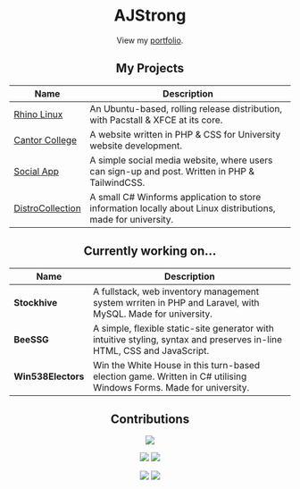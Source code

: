 <div align="center">

# AJStrong

View my [portfolio](https://by.ajstrong.xyz).

## My Projects
| Name | Description |
|------|----------|
| [Rhino Linux](https://rhinolinux.org) | An Ubuntu-based, rolling release distribution, with Pacstall & XFCE at its core. |
| [Cantor College](https://github.com/ajstrongdev/cantor-college) | A website written in PHP & CSS for University website development. |
| [Social App](https://github.com/ajstrongdev/social-app) | A simple social media website, where users can sign-up and post. Written in PHP & TailwindCSS. |
| [DistroCollection](https://github.com/ajstrongdev/distrocollection) | A small C# Winforms application to store information locally about Linux distributions, made for university. |

## Currently working on...
| Name | Description |
|------|----------|
| **Stockhive** | A fullstack, web inventory management system wrriten in PHP and Laravel, with MySQL. Made for university. |
| **BeeSSG** | A simple, flexible static-site generator with intuitive styling, syntax and preserves in-line HTML, CSS and JavaScript. |
| **Win538Electors** | Win the White House in this turn-based election game. Written in C# utilising Windows Forms. Made for university. |

## Contributions

![](http://github-profile-summary-cards.vercel.app/api/cards/profile-details?username=ajstrongdev&theme=material_palenight) 

![](http://github-profile-summary-cards.vercel.app/api/cards/most-commit-language?username=ajstrongdev&theme=material_palenight)
![](http://github-profile-summary-cards.vercel.app/api/cards/repos-per-language?username=ajstrongdev&theme=material_palenight) 
 
![](http://github-profile-summary-cards.vercel.app/api/cards/stats?username=ajstrongdev&theme=material_palenight) 
![](http://github-profile-summary-cards.vercel.app/api/cards/productive-time?username=ajstrongdev&theme=material_palenight&utcOffset=0) 
 
</div>

